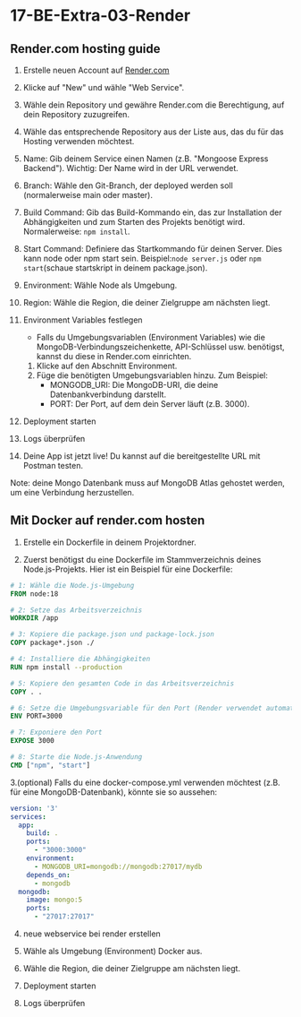 # 17-BE-Extra-03-Render

## Render.com hosting guide

1. Erstelle neuen Account auf [Render.com](https://render.com)

2. Klicke auf "New" und wähle "Web Service".

3. Wähle dein Repository und gewähre Render.com die Berechtigung, auf dein Repository zuzugreifen.

4. Wähle das entsprechende Repository aus der Liste aus, das du für das Hosting verwenden möchtest.

5. Name: Gib deinem Service einen Namen (z.B. "Mongoose Express Backend"). Wichtig: Der Name wird in der URL verwendet.

6. Branch: Wähle den Git-Branch, der deployed werden soll (normalerweise main oder master).

7. Build Command: Gib das Build-Kommando ein, das zur Installation der Abhängigkeiten und zum Starten des Projekts benötigt wird. Normalerweise: `npm install`.

8. Start Command: Definiere das Startkommando für deinen Server. Dies kann node oder npm start sein. Beispiel:`node server.js` oder `npm start`(schaue startskript in deinem package.json).

9. Environment: Wähle Node als Umgebung.

10. Region: Wähle die Region, die deiner Zielgruppe am nächsten liegt.

11. Environment Variables festlegen
    * Falls du Umgebungsvariablen (Environment Variables) wie die MongoDB-Verbindungszeichenkette, API-Schlüssel usw. benötigst, kannst du diese in Render.com einrichten.
    1. Klicke auf den Abschnitt Environment.
    2. Füge die benötigten Umgebungsvariablen hinzu. Zum Beispiel:
        * MONGODB_URI: Die MongoDB-URI, die deine Datenbankverbindung darstellt.
        * PORT: Der Port, auf dem dein Server läuft (z.B. 3000).

12. Deployment starten

13. Logs überprüfen

14. Deine App ist jetzt live! Du kannst auf die bereitgestellte URL mit Postman testen.

Note: deine Mongo Datenbank muss auf MongoDB Atlas gehostet werden, um eine Verbindung herzustellen.

## Mit Docker auf render.com hosten

1. Erstelle ein Dockerfile in deinem Projektordner.
   
3. Zuerst benötigst du eine Dockerfile im Stammverzeichnis deines Node.js-Projekts. Hier ist ein Beispiel für eine Dockerfile:
   
```Dockerfile
# 1: Wähle die Node.js-Umgebung
FROM node:18

# 2: Setze das Arbeitsverzeichnis
WORKDIR /app

# 3: Kopiere die package.json und package-lock.json
COPY package*.json ./

# 4: Installiere die Abhängigkeiten
RUN npm install --production

# 5: Kopiere den gesamten Code in das Arbeitsverzeichnis
COPY . .

# 6: Setze die Umgebungsvariable für den Port (Render verwendet automatisch PORT)
ENV PORT=3000

# 7: Exponiere den Port
EXPOSE 3000

# 8: Starte die Node.js-Anwendung
CMD ["npm", "start"]
```

3.(optional) Falls du eine docker-compose.yml verwenden möchtest (z.B. für eine MongoDB-Datenbank), könnte sie so aussehen:

```yml
version: '3'
services:
  app:
    build: .
    ports:
      - "3000:3000"
    environment:
      - MONGODB_URI=mongodb://mongodb:27017/mydb
    depends_on:
      - mongodb
  mongodb:
    image: mongo:5
    ports:
      - "27017:27017"
```

4. neue webservice bei render erstellen
   
6. Wähle als Umgebung (Environment) Docker aus.
   
8. Wähle die Region, die deiner Zielgruppe am nächsten liegt.
   
10. Deployment starten
    
12. Logs überprüfen
